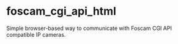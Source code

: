# foscam_cgi_api_html
Simple browser-based way to communicate with Foscam CGI API compatible IP cameras.
